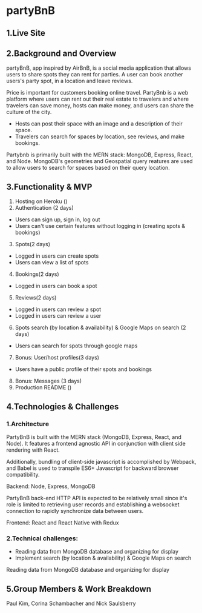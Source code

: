 # partyBnB

## 1.Live Site

## 2.Background and Overview
partyBnB, app inspired by AirBnB, is a social media application that allows users to share spots they can rent for parties. A user can book another users's party spot, in a location and leave reviews.

Price is important for customers booking online travel. PartyBnb is a web platform where users can rent out their real estate to travelers and where travelers can save money, hosts can make money, and users can share the culture of the city.

* Hosts can post their space with an image and a description of their space.
* Travelers can search for spaces by location, see reviews, and make bookings.

Partybnb is primarily built with the MERN stack: MongoDB, Express, React, and Node. MongoDB's geometries and Geospatial query reatures are used to allow users to search for spaces based on their query location.

## 3.Functionality & MVP
1. Hosting on Heroku ()
2. Authentication (2 days)
* Users can sign up, sign in, log out
* Users can't use certain features without logging in (creating spots & bookings)
3. Spots(2 days)
* Logged in users can create spots
* Users can view a list of spots
4. Bookings(2 days)
* Logged in users can book a spot
5. Reviews(2 days)
* Logged in users can review a spot
* Logged in users can review a user
6. Spots search (by location & availability) & Google Maps on search (2 days)
* Users can search for spots through google maps
7. Bonus: User/host profiles(3 days)
* Users have a public profile of their spots and bookings
8. Bonus: Messages (3 days)
9. Production README ()

## 4.Technologies & Challenges

### 1.Architecture
PartyBnB is built with the MERN stack (MongoDB, Express, React, and Node). 
It features a frontend agnostic API in conjunction with client side rendering with React.

Additionally, bundling of client-side javascript is accomplished by Webpack, and Babel is used to transpile ES6+ Javascript for backward browser compatibility.

Backend: Node, Express, MongoDB

PartyBnB back-end HTTP API is expected to be relatively small since it's role is limited to retrieving user records and establishing a websocket connection to rapidly synchronize data between users.

Frontend: React and React Native with Redux

### 2.Technical challenges:
* Reading data from MongoDB database and organizing for display
* Implement search (by location & availability) & Google Maps on search

Reading data from MongoDB database and organizing for display

## 5.Group Members & Work Breakdown
Paul Kim, Corina Schambacher and Nick Saulsberry
